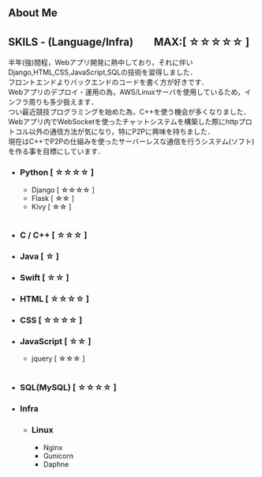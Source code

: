 <h2>About Me</h2>
<p></p>


<h2>SKILS - (Language/Infra)　　MAX:[ ☆☆☆☆☆ ]</h2>
<p>半年(強)間程，Webアプリ開発に熱中しており，それに伴いDjango,HTML,CSS,JavaScript,SQLの技術を習得しました．<br>
フロントエンドよりバックエンドのコードを書く方が好きです．<br>
Webアプリのデプロイ・運用の為，AWS/Linuxサーバを使用しているため，インフラ周りも多少扱えます．<br>
つい最近競技プログラミングを始めた為，C++を使う機会が多くなりました．<br>
Webアプリ内でWebSocketを使ったチャットシステムを構築した際にhttpプロトコル以外の通信方法が気になり，特にP2Pに興味を持ちました．<br>
現在はC++でP2Pの仕組みを使ったサーバーレスな通信を行うシステム(ソフト)を作る事を目標にしています．</p>

<ul>
  <li><h3>Python [ ☆☆☆☆ ]</h3></li>
  <ul>
    <li>Django [ ☆☆☆☆ ]</li>
    <li>Flask [ ☆☆ ]</li>
    <li>Kivy [ ☆☆ ]</li>
  </ul><br>
  
  <li><h3>C / C++ [ ☆☆☆ ]</h3></li>
  
  <li><h3>Java [ ☆ ]</h3></li>
  
  <li><h3>Swift [ ☆☆ ]</h3></li>
  
  <li><h3>HTML [ ☆☆☆☆ ]</h3></li>
  <li><h3>CSS [ ☆☆☆☆ ]</h3></li>
  <li><h3>JavaScript [ ☆☆ ]</h3></li>
  <ul>
    <li>jquery [ ☆☆☆ ]</li>
  </ul><br>
  
  <li><h3>SQL(MySQL) [ ☆☆☆☆ ]</h3></li>
  
  <li><h3>Infra</h3></li>
  <ul>
    <li><h3>Linux</h3></li>
    <ul>
      <li>Nginx</li>
      <li>Gunicorn</li>
      <li>Daphne</li>
    </ul>
  </ul>
</ul>


<!--
**y6-maenaka/y6-maenaka** is a ✨ _special_ ✨ repository because its `README.md` (this file) appears on your GitHub profile.

Here are some ideas to get you started:

- 🔭 I’m currently working on ...
- 🌱 I’m currently learning ...
- 👯 I’m looking to collaborate on ...
- 🤔 I’m looking for help with ...
- 💬 Ask me about ...
- 📫 How to reach me: ...
- 😄 Pronouns: ...
- ⚡ Fun fact: ...
-->
